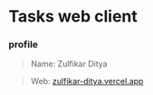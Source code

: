 # Tasks web client

### profile

> Name: Zulfikar Ditya

> Web: [zulfikar-ditya.vercel.app](https://zulfikar-ditya.vercel.app)
